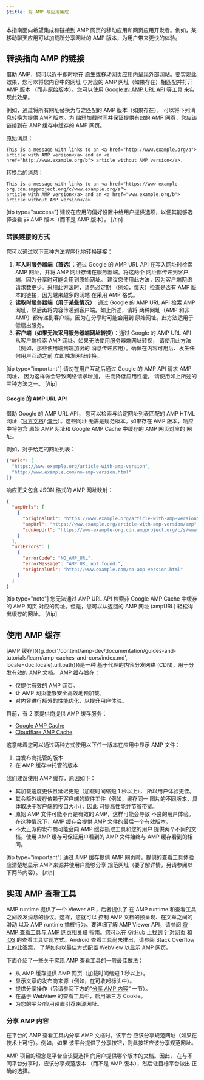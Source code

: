 ```yaml
---
$title: 将 AMP 与应用集成
---
```


本指南面向希望集成和链接到 AMP 网页的移动应用和网页应用开发者。例如，某移动聊天应用可以加载所分享网址的 AMP 版本，为用户带来更快的体验。

## 转换指向 AMP 的链接

借助 AMP，您可以近乎即时地在
原生或移动网页应用内呈现外部网站。要实现此效果，您可以将您内容中的网址
与对应的 AMP 网址（如果存在）相匹配并打开 AMP 版本
（而非原始版本）。您可以使用
[Google 的 AMP URL API](https://developers.google.com/amp/cache/use-amp-url) 等工具
来实现此效果。

例如，通过将所有网址替换为与之匹配的 AMP 版本（如果存在），
可以将下列消息转换为提供 AMP 版本。为
缩短加载时间并保证提供有效的 AMP 网页，您应该链接到在
AMP 缓存中缓存的 AMP 网页。

原始消息：

```text
This is a message with links to an <a href="http://www.example.org/a">
article with AMP version</a> and an <a href="http://www.example.org/b"> article without AMP version</a>.
```

转换后的消息：

```text
This is a message with links to an <a href="https://www-example-org.cdn.ampproject.org/c/www.example.org/a">
article with AMP version</a> and an <a href="www.example.org/b"> article without AMP version</a>.
```

[tip type="success"]
建议在应用的偏好设置中给用户提供选项，以便其能够选择查看
非 AMP 版本（而不是 AMP 版本）。
[/tip]

### 转换链接的方式

您可以通过以下三种方法程序化地转换链接：

1.  **写入时服务器端（首选）**：通过 Google 的
    AMP URL API 在写入网址时检索 AMP 网址，并将 AMP 网址存储在服务器端。将这两个
    网址都传递到客户端，因为分享时可能会用到原始网址。
    建议您使用此方法，因为客户端网络
    请求数更少。采用此方法时，请务必定期
    （例如，每天）检查是否有 AMP 版本的链接，因为越来越多的网站
    在采用 AMP 格式。
1.  **读取时服务器端（用于某些情况）**：通过 Google 的 AMP
    URL API 检索 AMP 网址，然后再将内容传递到客户端。如上所述，请将
    两种网址（AMP 和非 AMP）都传递到客户端，因为在分享时可能会用到
    原始网址。此方法适用于低扇出服务。
1.  **客户端（如果无法采用服务器端网址转换）**：通过
    Google 的 AMP URL API 从客户端检索 AMP 网址。如果无法使用服务器端网址转换，
    请使用此方法（例如，那些使用端到端加密的
    消息传递应用）。确保在内容可用后、发生任何用户互动之前
    立即触发网址转换。

[tip type="important"]
请勿在用户互动后通过 Google 的 AMP API 请求 AMP 网址，
因为这样做会导致网络请求增加，
进而降低应用性能。
请使用如上所述的三种方法之一。
[/tip]

#### Google 的 AMP URL API

借助 Google 的 AMP URL API，
您可以检索与给定网址列表匹配的 AMP HTML 网址（[官方文档](https://developers.google.com/amp/cache/use-amp-url)/
[演示](https://ampbyexample.com/advanced/using_the_amp_url_api/)）。这些网址
无需是规范版本。如果存在 AMP 版本，响应中将包含
原始 AMP 网址和 Google AMP Cache 中缓存的 AMP 网页对应的
网址。

例如，对于给定的网址列表：

```json
{"urls": [
  "https://www.example.org/article-with-amp-version",
  "http://www.example.com/no-amp-version.html"
]}
```

响应正文包含 JSON 格式的 AMP 网址映射：

```json
{
  "ampUrls": [
    {
      "originalUrl": "https://www.example.org/article-with-amp-version",
      "ampUrl": "https://www.example.org/article-with-amp-version/amp",
      "cdnAmpUrl": "https://www-example-org.cdn.ampproject.org/c/s/www.example.org/article-with-amp-version"
    }
  ],
  "urlErrors": [
    {
      "errorCode": "NO_AMP_URL",
      "errorMessage": "AMP URL not found.",
      "originalUrl": "http://www.example.com/no-amp-version.html"
    }
  ]
}
```

[tip type="note"]
您无法通过 AMP URL API 检索非 Google AMP Cache 中缓存的 AMP 网页
对应的网址。但是，您可以从返回的 AMP
网址 (ampURL) 轻松得出缓存的网址。
[/tip]

## 使用 AMP 缓存

[AMP 缓存]({{g.doc('/content/amp-dev/documentation/guides-and-tutorials/learn/amp-caches-and-cors/index.md', locale=doc.locale).url.path}})是一种
基于代理的内容分发网络 (CDN)，用于分发有效的 AMP 文档。
AMP 缓存旨在：

*   仅提供有效的 AMP 网页。
*   让 AMP 网页能够安全高效地预加载。
*   对内容进行额外的性能优化，以提升用户体验。

目前，有 2 家提供商提供 AMP 缓存服务：

*   [Google AMP Cache](https://developers.google.com/amp/cache/)
*   [Cloudflare AMP Cache](https://amp.cloudflare.com/)

这意味着您可以通过两种方式使用以下任一版本在应用中显示 AMP 文件：

1.  由发布商托管的版本
1.  在 AMP 缓存中托管的版本

我们建议使用 AMP 缓存，原因如下：

*   其加载速度更快且延迟更短（加载时间缩短 1 秒以上），
    所以用户体验更佳。
*   其会额外缓存依赖于客户端的软件工件（例如，缓存同一
    图片的不同版本，具体取决于客户端的视口大小），因此
    可提高性能并节省带宽。
*   原始 AMP 文件可能不再是有效的 AMP，这样可能会导致
    不良的用户体验。在这种情况下，AMP 缓存会提供
    AMP 文件的最后一个有效版本。
*   不太正派的发布商可能会向 AMP 缓存抓取工具和您的用户
    提供两个不同的文档。使用 AMP 缓存可保证用户看到的
    AMP 文件始终与 AMP 缓存看到的相同。

[tip type="important"]
通过 AMP 缓存提供 AMP 网页时，提供的查看工具体验
应清楚地显示 AMP 来源并使用户能够分享
规范网址（要了解详情，另请参阅以下两节内容）。
[/tip]

## 实现 AMP 查看工具

AMP runtime 提供了一个 Viewer API，后者提供了
在 AMP runtime 和查看工具之间收发消息的协议。这样，您就可以
控制 AMP 文档的预呈现、在文章之间的滑动
以及 AMP runtime 插桩行为。要详细了解 AMP Viewer API，请参阅
[将 AMP 查看工具与 AMP 网页相关联](https://github.com/ampproject/amphtml/blob/master/extensions/amp-viewer-integration/integrating-viewer-with-amp-doc-guide.md)
指南。您可以在 [GitHub](https://github.com/ampproject/amp-viewer) 上找到
针对[网页](https://github.com/ampproject/amp-viewer/blob/master/mobile-web/README.md)
和 [iOS](https://github.com/ampproject/amp-viewer/tree/master/ios) 的查看工具实现方式。Android
查看工具尚未推出，请参阅 Stack Overflow 上的[此答案](https://stackoverflow.com/questions/44856759/does-we-need-to-change-anything-in-usual-webpage-loader-for-loading-an-amp-acce/44869038#44869038)，
了解如何以最佳方式配置 WebView 以显示 AMP 网页。

下面介绍了一些关于实现 AMP 查看工具的一般最佳做法：

*   从 AMP 缓存提供 AMP 网页（加载时间缩短 1 秒以上）。
*   显示文章的发布商来源（例如，在可收起标头中）。
*   提供分享操作（另请参阅下方的“[分享 AMP 内容](/zh_cn/docs/integration/integrate-with-apps.html#sharing-amp-content)”
    一节）。
*   在基于 WebView 的查看工具中，启用第三方 Cookie。
*   为您的平台/应用设置引荐来源网址。

### 分享 AMP 内容

在平台的 AMP 查看工具内分享 AMP 文档时，该平台
应该分享规范网址（如果在技术上可行）。例如，如果
该平台提供了分享按钮，则此按钮应该分享规范网址。

AMP 项目的理念是平台应该要选择
向用户提供哪个版本的文档。因此，
在与不同平台分享时，应该分享规范版本
（而不是 AMP 版本），然后让目标平台做出
正确的选择。
